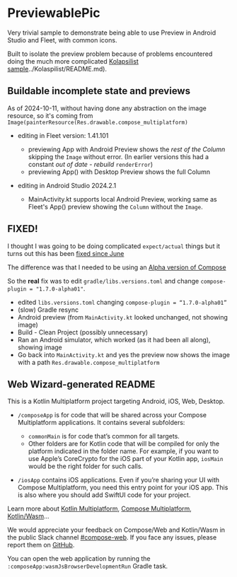 # PreviewablePic

Very trivial sample to demonstrate being able to use Preview in Android Studio and Fleet, with common icons.

Built to isolate the preview problem because of problems encountered doing the much more complicated [Kolapsilist sample]()../Kolaspilist/README.md).

## Buildable incomplete state and previews
As of 2024-10-11, without having done any abstraction on the image resource, so it's coming from `Image(painterResource(Res.drawable.compose_multiplatform)` 
- editing in Fleet version: 1.41.101
	- previewing App  with Android Preview shows the _rest of the Column_ skipping the `Image` without error. (In earlier versions this had a constant _out of date - rebuild_ `renderError`)
	- previewing App() with Desktop Preview shows the full Column

- editing in Android Studio 2024.2.1
  - MainActivity.kt supports local Android Preview, working same as Fleet's App() preview showing the `Column` without the `Image`.
  
## FIXED!
I thought I was going to be doing complicated `expect/actual` things but it turns out this has been [fixed since June][g1]

The difference was that I needed to be using an [Alpha version of Compose][g2]

So the **real** fix was to edit `gradle/libs.versions.toml` and change `compose-plugin = "1.7.0-alpha01"`.

- edited `libs.versions.toml` changing `compose-plugin = “1.7.0-alpha01”`
- (slow) Gradle resync
- Android preview (from `MainActivity.kt` looked unchanged, not showing image)
- Build - Clean Project (possibly unnecessary)
- Ran an Android simulator, which worked (as it had been all along), showing image
- Go back into `MainActivity.kt` and yes the preview now shows the image with a path `Res.drawable.compose_multiplatform`
  
[g1]: https://github.com/JetBrains/compose-multiplatform/pull/4965
[g2]: https://github.com/JetBrains/compose-multiplatform/releases/tag/v1.7.0-alpha01
  
## Web Wizard-generated README
This is a Kotlin Multiplatform project targeting Android, iOS, Web, Desktop.

* `/composeApp` is for code that will be shared across your Compose Multiplatform applications.
  It contains several subfolders:
  - `commonMain` is for code that’s common for all targets.
  - Other folders are for Kotlin code that will be compiled for only the platform indicated in the folder name.
    For example, if you want to use Apple’s CoreCrypto for the iOS part of your Kotlin app,
    `iosMain` would be the right folder for such calls.

* `/iosApp` contains iOS applications. Even if you’re sharing your UI with Compose Multiplatform, 
  you need this entry point for your iOS app. This is also where you should add SwiftUI code for your project.


Learn more about [Kotlin Multiplatform](https://www.jetbrains.com/help/kotlin-multiplatform-dev/get-started.html),
[Compose Multiplatform](https://github.com/JetBrains/compose-multiplatform/#compose-multiplatform),
[Kotlin/Wasm](https://kotl.in/wasm/)…

We would appreciate your feedback on Compose/Web and Kotlin/Wasm in the public Slack channel [#compose-web](https://slack-chats.kotlinlang.org/c/compose-web).
If you face any issues, please report them on [GitHub](https://github.com/JetBrains/compose-multiplatform/issues).

You can open the web application by running the `:composeApp:wasmJsBrowserDevelopmentRun` Gradle task.